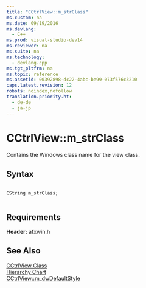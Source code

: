 ```yaml
---
title: "CCtrlView::m_strClass"
ms.custom: na
ms.date: 09/19/2016
ms.devlang: 
  - C++
ms.prod: visual-studio-dev14
ms.reviewer: na
ms.suite: na
ms.technology: 
  - devlang-cpp
ms.tgt_pltfrm: na
ms.topic: reference
ms.assetid: 00392898-dc22-4abc-be99-073f576c3210
caps.latest.revision: 12
robots: noindex,nofollow
translation.priority.ht: 
  - de-de
  - ja-jp
---
```

# CCtrlView::m_strClass
Contains the Windows class name for the view class.  
  
## Syntax  
  
```  
  
CString m_strClass;  
  
```  
  
## Requirements  
 **Header:** afxwin.h  
  
## See Also  
 [CCtrlView Class](../vs140/CCtrlView-Class.md)   
 [Hierarchy Chart](../vs140/Hierarchy-Chart.md)   
 [CCtrlView::m_dwDefaultStyle](../vs140/CCtrlView--m_dwDefaultStyle.md)
